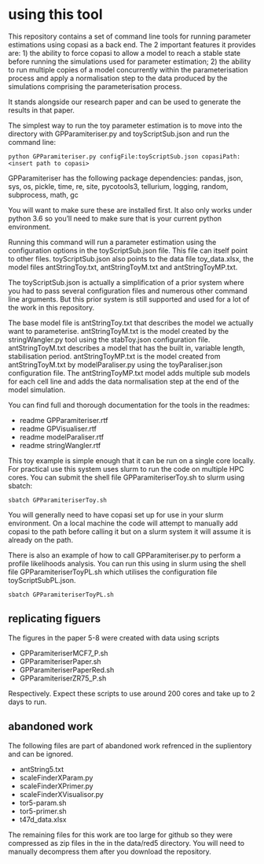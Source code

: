 # using this tool
This repository contains a set of command line tools for running parameter estimations using copasi as a back end. The 2 important features it provides are: 1) the ability to force copasi to allow a model to reach a stable state before running the simulations used for parameter estimation; 2) the ability to run multiple copies of a model concurrently within the parameterisation process and apply a normalisation step to the data produced by the simulations comprising the parameterisation process.

It stands alongside our research paper and can be used to generate the results in that paper.

The simplest way to run the toy parameter estimation is to move into the directory with GPParamiteriser.py and toyScriptSub.json and run the command line:

`python GPParamiteriser.py configFile:toyScriptSub.json copasiPath:<insert path to copasi>`

GPParamiteriser has the following package dependencies: pandas, json, sys, os, pickle, time, re, site, pycotools3, tellurium, logging, random, subprocess, math, gc

You will want to make sure these are installed first. It also only works under python 3.6 so you’ll need to make sure that is your current python environment.

Running this command will run a parameter estimation using the configuration options in the toyScriptSub.json file. This file can itself point to other files. toyScriptSub.json also points to the data file toy_data.xlsx, the model files antStringToy.txt, antStringToyM.txt and antStringToyMP.txt.

The toyScriptSub.json is actually a simplification of a prior system where you had to pass several configuration files and numerous other command line arguments. But this prior system is still supported and used for a lot of the work in this repository.

The base model file is antStringToy.txt that describes the model we actually want to parameterise. antStringToyM.txt is the model created by the stringWangler.py tool using the stabToy.json configuration file. antStringToyM.txt describes a model that has the built in, variable length, stabilisation period. antStringToyMP.txt is the model created from antStringToyM.txt by modelParaliser.py using the toyParaliser.json configuration file. The antStringToyMP.txt model adds multiple sub models for each cell line and adds the data normalisation step at the end of the model simulation.

You can find full and thorough documentation for the tools in the readmes:
* readme GPParamiteriser.rtf
* readme GPVisualiser.rtf
* readme modelParaliser.rtf
* readme stringWangler.rtf

This toy example is simple enough that it can be run on a single core locally. For practical use this system uses slurm to run the code on multiple HPC cores.
You can submit the shell file GPParamiteriserToy.sh to slurm using sbatch:

`sbatch GPParamiteriserToy.sh`

You will generally need to have copasi set up for use in your slurm environment. On a local machine the code will attempt to manually add copasi to the path before calling it but on a slurm system it will assume it is already on the path.

There is also an example of how to call GPParamiteriser.py to perform a profile likelihoods analysis. You can run this using in slurm using the shell file GPParamiteriserToyPL.sh which utilises the configuration file toyScriptSubPL.json.

`sbatch GPParamiteriserToyPL.sh`
## replicating figuers
The figures in the paper 5-8 were created with data using scripts 
* GPParamiteriserMCF7_P.sh
* GPParamiteriserPaper.sh
* GPParamiteriserPaperRed.sh
* GPParamiteriserZR75_P.sh

Respectively. Expect these scripts to use around 200 cores and take up to 2 days to run.

## abandoned work
The following files are part of abandoned work refrenced in the suplientory and can be ignored.
* antString5.txt
* scaleFinderXParam.py
* scaleFinderXPrimer.py
* scaleFinderXVisualisor.py
* tor5-param.sh
* tor5-primer.sh
* t47d_data.xlsx

The remaining files for this work are too large for github so they were compressed as zip files in the in the data/red5 directory. You will need to manually decompress them after you download the repository.
